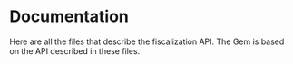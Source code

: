 # Documentation

Here are all the files that describe the fiscalization API. The Gem is based on the API described in these files.